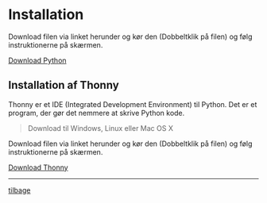 # Installation

Download filen via linket herunder og kør den (Dobbeltklik på filen) og følg instruktionerne på skærmen.

[Download Python](https://www.python.org/ftp/python/3.12.0/python-3.12.0-amd64.exe)

## Installation af Thonny

Thonny er et IDE (Integrated Development Environment) til Python. Det er et program, der gør det nemmere at skrive Python kode.

> Download til Windows, Linux eller Mac OS X

Download filen via linket herunder og kør den (Dobbeltklik på filen) og følg instruktionerne på skærmen.

[Download Thonny](https://thonny.org/)

---
[tilbage](/README.md)
